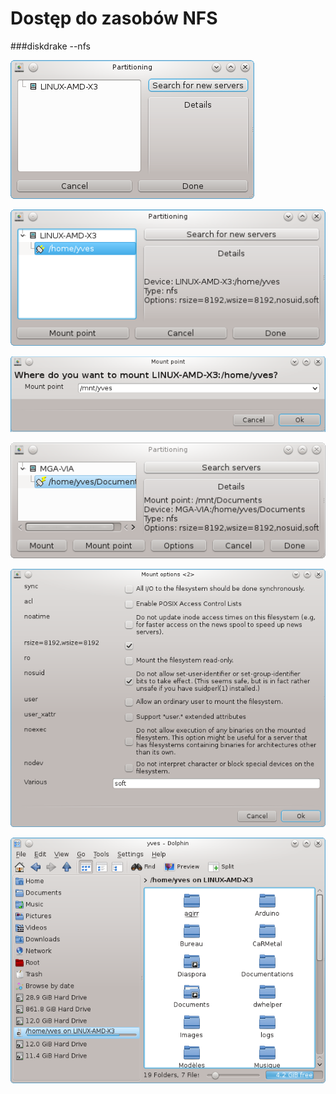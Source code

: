 # Dostęp do zasobów NFS


###diskdrake --nfs

![](../img/diskdrake--nfs.png)

![](../img/diskdrake--nfs2.png)

![](../img/diskdrake--nfs3.png)

![](../img/diskdrake--nfs4.png)

![](../img/diskdrake--nfs5.png)

![](../img/diskdrake--nfs6.png)